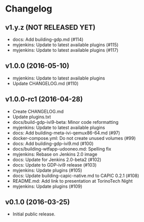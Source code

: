 Changelog
=========

## v1.y.z (NOT RELEASED YET)

- docs: Add building-gdp.md (#114)
- myjenkins: Update to latest available plugins (#115)
- myjenkins: Update to latest available plugins (#117)

## v1.0.0 (2016-05-10)

- myjenkins: Update to latest available plugins
- Update CHANGELOG.md (#110)

## v1.0.0-rc1 (2016-04-28)

- Create CHANGELOG.md
- Update plugins.txt
- docs/build-gdp-ivi9-beta: Minor code reformatting
- myjenkins: Update to latest available plugins
- docs: Add building-meta-ivi-qemux86-64.md (#97)
- docker-compose.yml: Do not create unused volumes (#99)
- docs: Add building-gdp-ivi9.md (#100)
- docs/building-wtfapp-udooneo.md: Spelling fix
- myjenkins: Rebase on Jenkins 2.0 image
- docs: Update for Jenkins 2.0-beta2 (#102)
- docs: Update to GDP-ivi9 release (#103)
- myjenkins: Update plugins (#105)
- docs: Update building-capic-native.md to CAPIC 0.2.1 (#108)
- README.md: Add link to presentation at TorinoTech Night
- myjenkins: Update plugins (#109)

## v0.1.0 (2016-03-25)

- Initial public release.
